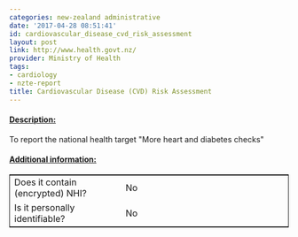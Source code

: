 ```yaml
---
categories: new-zealand administrative
date: '2017-04-28 08:51:41'
id: cardiovascular_disease_cvd_risk_assessment
layout: post
link: http://www.health.govt.nz/
provider: Ministry of Health
tags:
- cardiology
- nzte-report
title: Cardiovascular Disease (CVD) Risk Assessment
---
```



 <h4> <u>Description:</u> </h4>
To report the national health target "More heart and diabetes checks"
 <h4> <u>Additional information:</u> </h4>
 <table style="border: 1px solid">
 <tr> <td width="40%"> Does it contain (encrypted) NHI? </td> <td>No</td> </tr>
 <tr> <td width="40%"> Is it personally identifiable? </td> <td>No</td> </tr>
 </table>